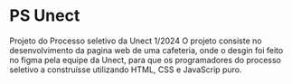 # PS Unect
 Projeto do Processo seletivo da Unect 1/2024
O projeto consiste no desenvolvimento da pagina web de uma cafeteria, onde o desgin foi feito no figma pela equipe da Unect, para que os programadores do processo seletivo a construísse utilizando HTML, CSS e JavaScrip puro.